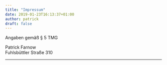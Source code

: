 ```yaml
---
title: "Impressum"
date: 2019-01-23T16:13:37+01:00
author: patrick
draft: false
---
```



Angaben gemäß § 5 TMG


Patrick Farnow  
Fuhlsbüttler Straße 310

---
